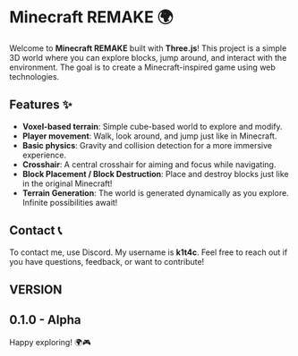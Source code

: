 # Minecraft REMAKE 🌍

Welcome to **Minecraft REMAKE** built with **Three.js**! This project is a simple 3D world where you can explore blocks, jump around, and interact with the environment. The goal is to create a Minecraft-inspired game using web technologies. 

## Features ✨
- **Voxel-based terrain**: Simple cube-based world to explore and modify.
- **Player movement**: Walk, look around, and jump just like in Minecraft.
- **Basic physics**: Gravity and collision detection for a more immersive experience.
- **Crosshair**: A central crosshair for aiming and focus while navigating.
- **Block Placement / Block Destruction**: Place and destroy blocks just like in the original Minecraft!
- **Terrain Generation**: The world is generated dynamically as you explore. Infinite possibilities await!

## Contact 📞

To contact me, use Discord. My username is **k1t4c**. Feel free to reach out if you have questions, feedback, or want to contribute!

## VERSION
0.1.0 - Alpha
---

Happy exploring! 🌍🎮
